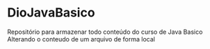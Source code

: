 # DioJavaBasico
Repositório para armazenar todo conteúdo do curso de Java Basico
Alterando o conteudo de um arquivo de forma local

